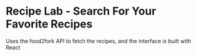 # Recipe Lab - Search For Your Favorite Recipes

Uses the food2fork API to fetch the recipes, and the interface is built with React
